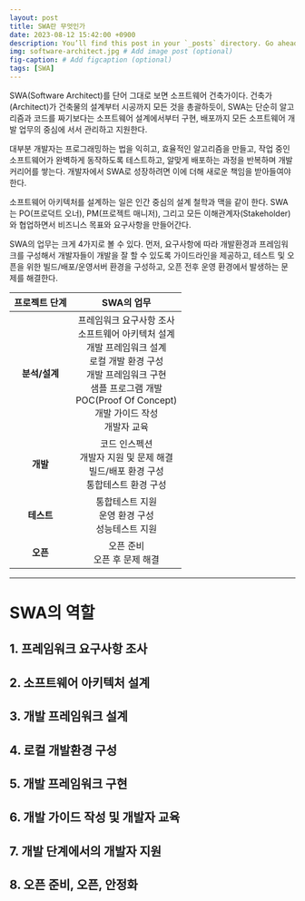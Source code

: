 ```yaml
---
layout: post
title: SWA란 무엇인가
date: 2023-08-12 15:42:00 +0900
description: You’ll find this post in your `_posts` directory. Go ahead and edit it and re-build the site to see your changes. # Add post description (optional)
img: software-architect.jpg # Add image post (optional)
fig-caption: # Add figcaption (optional)
tags: [SWA]
---
```

SWA(Software Architect)를 단어 그대로 보면 소프트웨어 건축가이다. 건축가(Architect)가 건축물의 설계부터 시공까지 모든 것을 총괄하듯이, SWA는 단순히 알고리즘과 코드를 짜기보다는 소프트웨어 설계에서부터 구현, 배포까지 모든 소프트웨어 개발 업무의 중심에 서서 관리하고 지원한다.

대부분 개발자는 프로그래밍하는 법을 익히고, 효율적인 알고리즘을 만들고, 작업 중인 소프트웨어가 완벽하게 동작하도록 테스트하고, 알맞게 배포하는 과정을 반복하며 개발 커리어를 쌓는다. 개발자에서 SWA로 성장하려면 이에 더해 새로운 책임을 받아들여야 한다.

소프트웨어 아키텍처를 설계하는 일은 인간 중심의 설계 철학과 맥을 같이 한다. SWA는 PO(프로덕트 오너), PM(프로젝트 매니저), 그리고 모든 이해관계자(Stakeholder)와 협업하면서 비즈니스 목표와 요구사항을 만들어간다. 

SWA의 업무는 크게 4가지로 볼 수 있다.  먼저, 요구사항에 따라 개발환경과 프레임워크를 구성해서 개발자들이 개발을 잘 할 수 있도록 가이드라인을 제공하고, 테스트 및 오픈을 위한 빌드/배포/운영서버 환경을 구성하고, 오픈 전후 운영 환경에서 발생하는 문제를 해결한다.

| 프로젝트 단계 | SWA의 업무 |
|:----------:|:--------------------:|
|**분석/설계**|프레임워크 요구사항 조사 <br /> 소프트웨어 아키텍처 설계 <br /> 개발 프레임워크 설계 <br /> 로컬 개발 환경 구성 <br /> 개발 프레임워크 구현 <br /> 샘플 프로그램 개발 <br /> POC(Proof Of Concept) <br /> 개발 가이드 작성 <br /> 개발자 교육
|**개발**| 코드 인스펙션 <br /> 개발자 지원 및 문제 해결 <br /> 빌드/배포 환경 구성 <br /> 통합테스트 환경 구성
|**테스트**| 통합테스트 지원 <br /> 운영 환경 구성 <br /> 성능테스트 지원
|**오픈**| 오픈 준비 <br /> 오픈 후 문제 해결

---

# SWA의 역할

## 1. 프레임워크 요구사항 조사

## 2. 소프트웨어 아키텍처 설계

## 3. 개발 프레임워크 설계

## 4. 로컬 개발환경 구성

## 5. 개발 프레임워크 구현

## 6. 개발 가이드 작성 및 개발자 교육

## 7. 개발 단계에서의 개발자 지원

## 8. 오픈 준비, 오픈, 안정화

